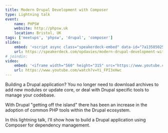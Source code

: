 ```yaml
---
title: Modern Drupal Development with Composer
type: Lightning talk
event:
    name: PHPSW
    website: http://phpsw.uk
    location: Bristol, UK
tags: ['meetups', 'phpsw', 'drupal', 'composer']
slides:
    embed: '<script async class="speakerdeck-embed" data-id="7a1358502526425a9cfd288f85fb32f3" data-ratio="1.37081659973226" src="//speakerdeck.com/assets/embed.js"></script>'
    url: https://speakerdeck.com/opdavies/modern-drupal-development-with-composer
# joindin:
video:
    embed: '<iframe width="560" height="315" src="https://www.youtube.com/embed/Yi_FPI3xHwc" frameborder="0" allowfullscreen></iframe>'
    url: https://www.youtube.com/watch?v=Yi_FPI3xHwc
---
```

Building a Drupal application? You no longer need to download archives to add new modules or update core, or deal with Drupal specific tools to manage your codebase.

With Drupal "getting off the island" there has been an increase in the adoption of common PHP tools within the Drupal ecosystem.

In this lightning talk, I’ll show how to build a Drupal application using Composer for dependency management.
